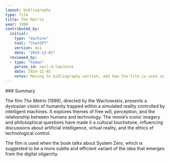 ```yaml
---
layout: bibliography
type: film
title: The Matrix
year: 1999
contributed_by:
  initial:
    type: "machine"
    tool: "ChatGPT"
    version: 4o1
    date: "2024-12-01"
  reviewed_by: 
  - type: "human"
    person_id: neil-d-lawrence
    date: 2024-12-02
    notes: Moving to bibliography section, add how the film is used in the book.
---
```


<div class="machine-commentary" markdown="1">
### Summary

The film *The Matrix* (1999), directed by the Wachowskis, presents a dystopian vision of humanity trapped within a simulated reality controlled by intelligent machines. It explores themes of free will, perception, and the relationship between humans and technology. The movie’s iconic imagery and philosophical questions have made it a cultural touchstone, influencing discussions about artificial intelligence, virtual reality, and the ethics of technological control.

The film is used when the book talks about System Zero, which is suggested to be a more subtle and efficient variant of the idea that emerges from the digital oligarchy.
</div>

